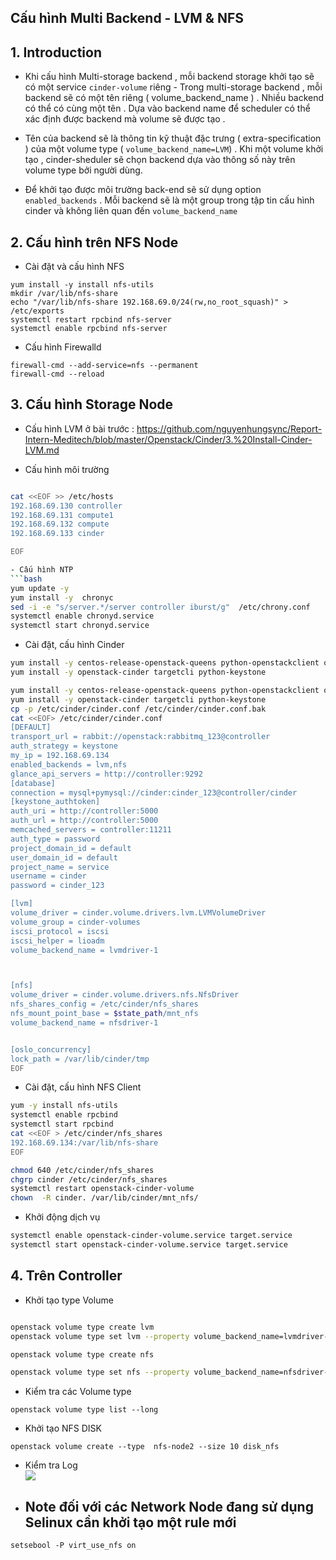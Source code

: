 
## Cấu hình Multi Backend - LVM & NFS


## 1. Introduction

- Khi cấu hình Multi-storage backend , mỗi backend storage khởi tạo sẽ có một service `cinder-volume` riêng - Trong multi-storage backend , mỗi backend sẽ có một tên riêng ( volume_backend_name ) . Nhiều backend có thể có cùng một tên . Dựa vào backend name để scheduler có thể xác định được backend mà volume sẽ được tạo . 
- Tên của backend sẽ là thông tin kỹ thuật đặc trưng ( extra-specification ) của một volume type (  `volume_backend_name=LVM`) . Khi một volume khởi tạo , cinder-sheduler sẽ chọn backend dựa vào thông số này trên volume type bởi người dùng.

- Để khởi tạo được môi trường back-end sẽ sử dụng option `enabled_backends` . Mỗi backend sẽ là một group trong tập tin cấu hình cinder và không liên quan đến `volume_backend_name` 

## 2. Cấu hình trên NFS Node

- Cài đặt và cấu hình NFS
```
yum install -y install nfs-utils
mkdir /var/lib/nfs-share
echo "/var/lib/nfs-share 192.168.69.0/24(rw,no_root_squash)" > /etc/exports 
systemctl restart rpcbind nfs-server
systemctl enable rpcbind nfs-server
```


- Cấu hình Firewalld
```
firewall-cmd --add-service=nfs --permanent
firewall-cmd --reload
```

## 3. Cấu hình Storage Node

- Cấu hình LVM ở bài trước : https://github.com/nguyenhungsync/Report-Intern-Meditech/blob/master/Openstack/Cinder/3.%20Install-Cinder-LVM.md


- Cấu hình môi trường
```bash

cat <<EOF >> /etc/hosts
192.168.69.130 controller
192.168.69.131 compute1
192.168.69.132 compute
192.168.69.133 cinder

EOF

- Cấu hình NTP
```bash
yum update -y
yum install -y  chronyc
sed -i -e "s/server.*/server controller iburst/g"  /etc/chrony.conf
systemctl enable chronyd.service
systemctl start chronyd.service

```

- Cài đặt, cấu hình Cinder
```bash
yum install -y centos-release-openstack-queens python-openstackclient openstack-selinux
yum install -y openstack-cinder targetcli python-keystone

yum install -y centos-release-openstack-queens python-openstackclient openstack-selinux
yum install -y openstack-cinder targetcli python-keystone
cp -p /etc/cinder/cinder.conf /etc/cinder/cinder.conf.bak
cat <<EOF> /etc/cinder/cinder.conf
[DEFAULT]
transport_url = rabbit://openstack:rabbitmq_123@controller
auth_strategy = keystone
my_ip = 192.168.69.134
enabled_backends = lvm,nfs
glance_api_servers = http://controller:9292
[database]
connection = mysql+pymysql://cinder:cinder_123@controller/cinder
[keystone_authtoken]
auth_uri = http://controller:5000
auth_url = http://controller:5000
memcached_servers = controller:11211
auth_type = password
project_domain_id = default
user_domain_id = default
project_name = service
username = cinder
password = cinder_123

[lvm]
volume_driver = cinder.volume.drivers.lvm.LVMVolumeDriver
volume_group = cinder-volumes
iscsi_protocol = iscsi
iscsi_helper = lioadm
volume_backend_name = lvmdriver-1



[nfs]
volume_driver = cinder.volume.drivers.nfs.NfsDriver
nfs_shares_config = /etc/cinder/nfs_shares
nfs_mount_point_base = $state_path/mnt_nfs
volume_backend_name = nfsdriver-1


[oslo_concurrency]
lock_path = /var/lib/cinder/tmp
EOF

```


- Cài đặt, cấu hình NFS Client
```bash
yum -y install nfs-utils	
systemctl enable rpcbind
systemctl start rpcbind
cat <<EOF > /etc/cinder/nfs_shares  
192.168.69.134:/var/lib/nfs-share
EOF

chmod 640 /etc/cinder/nfs_shares
chgrp cinder /etc/cinder/nfs_shares
systemctl restart openstack-cinder-volume
chown  -R cinder. /var/lib/cinder/mnt_nfs/
```








- Khởi động dịch vụ
```bash
systemctl enable openstack-cinder-volume.service target.service
systemctl start openstack-cinder-volume.service target.service
```	


## 4. Trên Controller

- Khởi tạo type Volume 
```bash

openstack volume type create lvm
openstack volume type set lvm --property volume_backend_name=lvmdriver-1

openstack volume type create nfs

openstack volume type set nfs --property volume_backend_name=nfsdriver-1

```

- Kiểm tra các Volume type
```
openstack volume type list --long		
```

- Khởi tạo NFS DISK
```
openstack volume create --type  nfs-node2 --size 10 disk_nfs

```

- Kiểm tra Log	
![](https://i.imgur.com/ZxjM2Wb.png)


- ## Note đối với các Network Node đang sử dụng Selinux cần khởi tạo một rule mới

```
setsebool -P virt_use_nfs on
```
